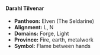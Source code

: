 #### Darahl Tilvenar
- **Pantheon:** Elven (The Seldarine)
- **Alignment:** L, N
- **Domains:** Forge, Light
- **Province:** Fire, earth, metalwork
- **Symbol:** Flame between hands